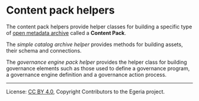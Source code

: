 <!-- SPDX-License-Identifier: CC-BY-4.0 -->
<!-- Copyright Contributors to the Egeria project. -->


# Content pack helpers

The content pack helpers provide helper classes for building a specific type of 
[open metadata archive](https://egeria-project.org/concepts/open-metadata-archive/) 
called a **Content Pack**.

The *simple catalog archive helper* provides methods for building assets, 
their schema and connections.

The *governance engine pack helper* provides the helper class for
building governance elements such as those used to define a governance program, 
a governance engine definition and a governance action process.  

----
License: [CC BY 4.0](https://creativecommons.org/licenses/by/4.0/),
Copyright Contributors to the Egeria project.
